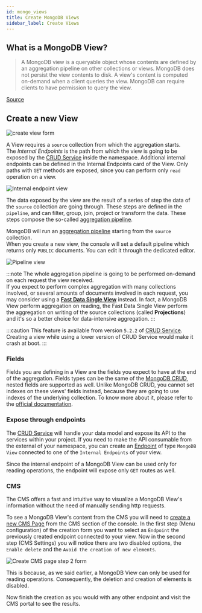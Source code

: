 ```yaml
---
id: mongo_views
title: Create MongoDB Views
sidebar_label: Create Views
---
```

## What is a MongoDB View?

> A MongoDB view is a queryable object whose contents are defined by an aggregation pipeline on other collections or views. MongoDB does not persist the view contents to disk. A view's content is computed on-demand when a client queries the view. MongoDB can require clients to have permission to query the view.   

[Source](https://www.mongodb.com/docs/manual/core/views/#views)

## Create a new View

![create view form](img/create_mongodb_view.png)

A View requires a `source` collection from which the aggregation starts.   
The *Internal Endpoints* is the path from which the view is going to be exposed by the [CRUD Service](/docs/runtime_suite/crud-service/overview_and_usage) inside the namespace. Additional internal endpoints can be defined in the Internal Endpoints card of the View. Only paths with `GET` methods are exposed, since you can perform only `read` operation on a view.

![Internal endpoint view](img/internal_endpoint_view.png)

The data exposed by the view are the result of a series of step the data of the `source` collection are going through. These steps are defined in the `pipeline`, and can filter, group, join, project or transform the data. These steps compose the so-called [aggregation pipeline](https://www.mongodb.com/docs/manual/core/aggregation-pipeline/).

MongoDB will run an [aggregation pipeline](https://www.mongodb.com/docs/manual/core/aggregation-pipeline/) starting from the `source` collection.    
When you create a new view, the console will set a default pipeline which returns only `PUBLIC` documents. You can edit it through the dedicated editor.   

![Pipeline view](img/pipeline_card_view.png)

:::note
The whole aggregation pipeline is going to be performed on-demand on each request the view received.   
If you expect to perform complex aggregation with many collections involved, or several amounts of documents involved in each request, you may consider using a [**Fast Data Single View**](/fast_data/configuration/single_views.md) instead. In fact, a MongoDB View perform aggregation on reading, the Fast Data Single View perform the aggregation on writing of the source collections (called **Projections**) and it's so a better choice for data-intensive aggregation.
:::

:::caution
This feature is available from version `5.2.2` of [CRUD Service](/docs/runtime_suite/crud-service/overview_and_usage). Creating a view while using a lower version of CRUD Service would make it crash at boot.
:::

### Fields

Fields you are defining in a View are the fields you expect to have at the end of the aggregation. 
Fields types can be the same of the [MongoDB CRUD](/docs/development_suite/api-console/api-design/crud_advanced#fields), nested fields are supported as well. 
Unlike MongoDB CRUD, you cannot set indexes on these views' fields instead, because they are going to use indexes of the underlying collection. To know more about it, please refer to the [official documentation](https://www.mongodb.com/docs/manual/core/views/#index-use-and-sort-operations).

### Expose through endpoints

The [CRUD Service](../../../runtime_suite/crud-service/overview_and_usage.md) will handle your data model and expose its API to the services within your project. If you need to make the API consumable from the external of your namespace, you can create an [Endpoint](/docs/development_suite/api-console/api-design/endpoints) of type `MongoDB View` connected to one of the `Internal Endpoints` of your view. 

Since the internal endpoint of a MongoDB View can be used only for reading operations, the endpoint will expose only `GET` routes as well.


### CMS

The CMS offers a fast and intuitive way to visualize a MongoDB View's information without the need of manually sending http requests.

To see a MongoDB View's content from the CMS you will need to [create a new CMS Page](/docs/business_suite/cms_configuration/config_cms#how-to-create-a-page) from the CMS section of the console. In the first step (Menu configuration) of the creation form you want to select as `Endpoint` the previously created endpoint connected to your view. Now in the second step (CMS Settings) you will notice there are two disabled options, the `Enable delete` and the `Avoid the creation of new elements`.

![Create CMS page step 2 form](img/cms-mongo-view-second-step-screenshot.png)

This is because, as we said earlier, a MongoDB View can only be used for reading operations. Consequently, the deletion and creation of elements is disabled.

Now finish the creation as you would with any other endpoint and visit the CMS portal to see the results.